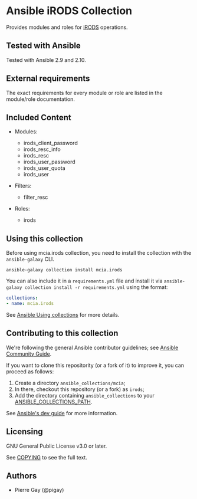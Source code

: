 # Ansible iRODS Collection

Provides modules and roles for [iRODS](http://irods.org/) operations.

## Tested with Ansible

Tested with Ansible 2.9 and 2.10.

## External requirements

The exact requirements for every module or role are listed in the module/role
documentation.

## Included Content

* Modules:
  * irods_client_password
  * irods_resc_info
  * irods_resc
  * irods_user_password
  * irods_user_quota
  * irods_user

* Filters:
  * filter_resc

* Roles:
  * irods

## Using this collection

Before using mcia.irods collection, you need to install the collection with the
`ansible-galaxy` CLI.

    ansible-galaxy collection install mcia.irods

You can also include it in a `requirements.yml` file and install it via
`ansible-galaxy collection install -r requirements.yml` using the format:

```yaml
collections:
- name: mcia.irods
```

See [Ansible Using collections](https://docs.ansible.com/ansible/latest/user_guide/collections_using.html) for more details.

## Contributing to this collection

<!--Describe how the community can contribute to your collection. At a minimum,
include how and where users can create issues to report problems or request
features for this collection.  List contribution requirements, including
preferred workflows and necessary testing, so you can benefit from community
PRs. If you are following general Ansible contributor guidelines, you can link
to - [Ansible Community Guide](https://docs.ansible.com/ansible/latest/community/index.html).
-->

We're following the general Ansible contributor guidelines; see [Ansible Community Guide](https://docs.ansible.com/ansible/latest/community/index.html).

If you want to clone this repositority (or a fork of it) to improve it, you can
proceed as follows:
1. Create a directory `ansible_collections/mcia`;
2. In there, checkout this repository (or a fork) as `irods`;
3. Add the directory containing `ansible_collections` to your [ANSIBLE_COLLECTIONS_PATH](https://docs.ansible.com/ansible/latest/reference_appendices/config.html#collections-paths).

See [Ansible's dev guide](https://docs.ansible.com/ansible/devel/dev_guide/developing_collections.html#contributing-to-collections) for more information.

## Licensing

GNU General Public License v3.0 or later.

See [COPYING](https://www.gnu.org/licenses/gpl-3.0.txt) to see the full text.

## Authors

* Pierre Gay (@pigay)
